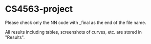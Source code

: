 # CS4563-project

Please check only the NN code with _final as the end of the file name.

All results including tables, screenshots of curves, etc. are stored in "Results". 
